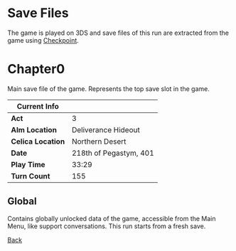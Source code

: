 # Save Files

The game is played on 3DS and save files of this run are extracted from the game using [Checkpoint](https://github.com/FlagBrew/Checkpoint).

# Chapter0

Main save file of the game. Represents the top save slot in the game.

| Current Info        | <!-- -->               |
| ------------------- | ---------------------- |
| **Act**             | 3                      |
| **Alm Location**    | Deliverance Hideout    |
| **Celica Location** | Northern Desert        |
| **Date**            | 218th of Pegastym, 401 |
| **Play Time**       | 33:29                  |
| **Turn Count**      | 155                    |

## Global

Contains globally unlocked data of the game, accessible from the Main Menu, like support conversations. This run starts from a fresh save.

[Back](../README.md)
